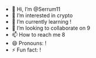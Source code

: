 - 👋 Hi, I’m @Serrum11
- 👀 I’m interested in crypto
- 🌱 I’m currently learning !
- 💞️ I’m looking to collaborate on 9
- 📫 How to reach me 8
- 😄 Pronouns: !
- ⚡ Fun fact: !

<!---
Serrum11/Serrum11 is a ✨ special ✨ repository because its `README.md` (this file) appears on your GitHub profile.
You can click the Preview link to take a look at your changes.
--->

